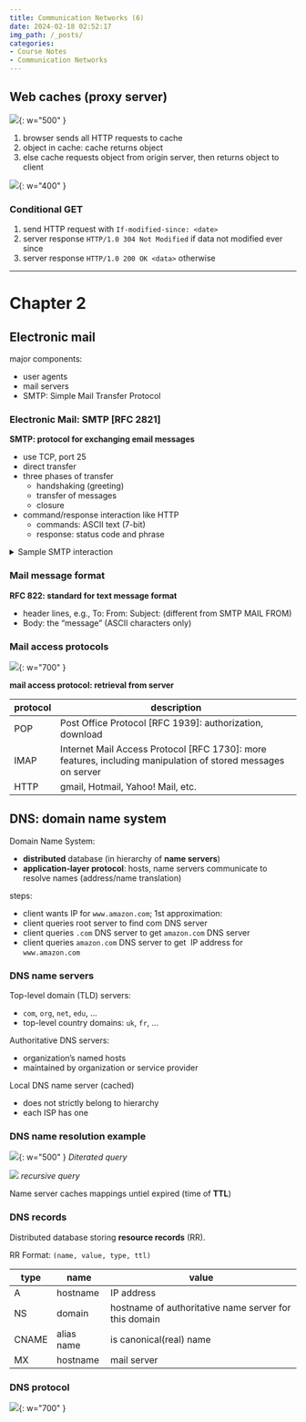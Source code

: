 ```yaml
---
title: Communication Networks (6)
date: 2024-02-18 02:52:17
img_path: /_posts/
categories:
- Course Notes
- Communication Networks
---
```


## Web caches (proxy server)

![](/img/post/communication-networks-6.png){: w="500" }

1) browser sends all HTTP requests to cache
2) object in cache: cache returns object
3) else cache requests object from origin server, then returns object to client

![](/img/post/communication-networks-6-1.png){: w="400" }

### Conditional GET

1) send HTTP request with `If-modified-since: <date>`
2) server response `HTTP/1.0 304 Not Modified` if data not modified ever since
3) server response `HTTP/1.0 200 OK <data>` otherwise

---

# Chapter 2

## Electronic mail

major components:

- user agents
- mail servers
- SMTP: Simple Mail Transfer Protocol

### Electronic Mail: SMTP [RFC 2821]

**SMTP: protocol for exchanging email messages**

- use TCP, port 25
- direct transfer
- three phases of transfer
  - handshaking (greeting)
  - transfer of messages
  - closure
- command/response interaction like HTTP
  - commands: ASCII text (7-bit)
  - response: status code and phrase

<details markdown="1">
<summary>Sample SMTP interaction</summary>

```
S: 220 hamburger.edu 
C: HELO crepes.fr 
S: 250  Hello crepes.fr, pleased to meet you 
C: MAIL FROM: <alice@crepes.fr> 
S: 250 alice@crepes.fr... Sender ok 
C: RCPT TO: <bob@hamburger.edu> 
S: 250 bob@hamburger.edu ... Recipient ok 
C: DATA 
S: 354 Enter mail, end with "." on a line by itself 
C: Do you like ketchup? 
C: How about pickles? 
C: . 
S: 250 Message accepted for delivery 
C: QUIT 
S: 221 hamburger.edu closing connection
```

(end with **CRLF.CRLF**)

</details>

### Mail message format

**RFC 822: standard for text message format**

- header lines, e.g.,
To:
From:
Subject:
(different from SMTP MAIL FROM)
- Body: the “message” (ASCII characters only)

### Mail access protocols

![](/img/post/communication-networks-6-3.png){: w="700" }

**mail access protocol: retrieval from server**

protocol|description
--|---
POP| Post Office Protocol [RFC 1939]: authorization, download
IMAP| Internet Mail Access Protocol [RFC 1730]: more features, including manipulation of stored messages on server
HTTP| gmail, Hotmail, Yahoo! Mail, etc.

## DNS: domain name system

Domain Name System:

- **distributed** database (in hierarchy of **name servers**)
- **application-layer protocol**: hosts, name servers communicate to resolve names (address/name translation)

steps:

- client wants IP for `www.amazon.com`; 1st approximation:
- client queries root server to find com DNS server
- client queries `.com` DNS server to get `amazon.com` DNS server
- client queries `amazon.com` DNS server to get  IP address for `www.amazon.com`

### DNS name servers

Top-level domain (TLD) servers:

- `com`, `org`, `net`, `edu`, ...
- top-level country domains: `uk`, `fr`, ...

Authoritative DNS servers:

- organization’s named hosts
- maintained by organization or service provider

Local DNS name server (cached)

- does not strictly belong to hierarchy
- each ISP has one

### DNS name resolution example

![](/img/post/communication-networks-6-4.png){: w="500" }
_Diterated query_

![](/img/post/communication-networks-6-5.png)
_recursive query_

Name server caches mappings untiel expired (time of **TTL**)

### DNS records

Distributed database storing **resource records** (RR).

RR Format: `(name, value, type, ttl)`

type|name|value|
---|---|---
A|hostname|IP address
NS|domain|hostname of authoritative name server for this domain
CNAME|alias name|is canonical(real) name
MX|hostname|mail server

### DNS protocol

![](/img/post/communication-networks-6-6.png){: w="700" }

